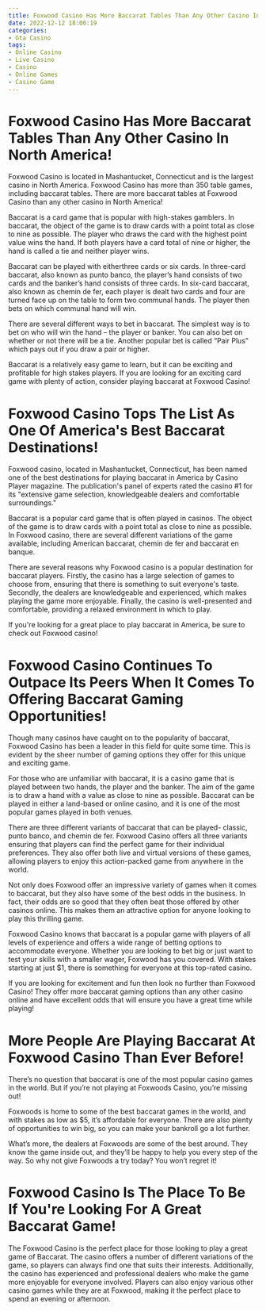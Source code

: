 ```yaml
---
title: Foxwood Casino Has More Baccarat Tables Than Any Other Casino In North America!
date: 2022-12-12 18:00:19
categories:
- Gta Casino
tags:
- Online Casino
- Live Casino
- Casino
- Online Games
- Casino Game
---
```



#  Foxwood Casino Has More Baccarat Tables Than Any Other Casino In North America!

Foxwood Casino is located in Mashantucket, Connecticut and is the largest casino in North America. Foxwood Casino has more than 350 table games, including baccarat tables. There are more baccarat tables at Foxwood Casino than any other casino in North America!

Baccarat is a card game that is popular with high-stakes gamblers. In baccarat, the object of the game is to draw cards with a point total as close to nine as possible. The player who draws the card with the highest point value wins the hand. If both players have a card total of nine or higher, the hand is called a tie and neither player wins.

Baccarat can be played with eitherthree cards or six cards. In three-card baccarat, also known as punto banco, the player’s hand consists of two cards and the banker’s hand consists of three cards. In six-card baccarat, also known as chemin de fer, each player is dealt two cards and four are turned face up on the table to form two communal hands. The player then bets on which communal hand will win.

There are several different ways to bet in baccarat. The simplest way is to bet on who will win the hand – the player or banker. You can also bet on whether or not there will be a tie. Another popular bet is called “Pair Plus” which pays out if you draw a pair or higher.

Baccarat is a relatively easy game to learn, but it can be exciting and profitable for high stakes players. If you are looking for an exciting card game with plenty of action, consider playing baccarat at Foxwood Casino!

#  Foxwood Casino Tops The List As One Of America's Best Baccarat Destinations!

Foxwood casino, located in Mashantucket, Connecticut, has been named one of the best destinations for playing baccarat in America by Casino Player magazine. The publication's panel of experts rated the casino #1 for its "extensive game selection, knowledgeable dealers and comfortable surroundings."

Baccarat is a popular card game that is often played in casinos. The object of the game is to draw cards with a point total as close to nine as possible. In Foxwood casino, there are several different variations of the game available, including American baccarat, chemin de fer and baccarat en banque.

There are several reasons why Foxwood casino is a popular destination for baccarat players. Firstly, the casino has a large selection of games to choose from, ensuring that there is something to suit everyone's taste. Secondly, the dealers are knowledgeable and experienced, which makes playing the game more enjoyable. Finally, the casino is well-presented and comfortable, providing a relaxed environment in which to play.

If you're looking for a great place to play baccarat in America, be sure to check out Foxwood casino!

#  Foxwood Casino Continues To Outpace Its Peers When It Comes To Offering Baccarat Gaming Opportunities!

Though many casinos have caught on to the popularity of baccarat, Foxwood Casino has been a leader in this field for quite some time. This is evident by the sheer number of gaming options they offer for this unique and exciting game.

For those who are unfamiliar with baccarat, it is a casino game that is played between two hands, the player and the banker. The aim of the game is to draw a hand with a value as close to nine as possible. Baccarat can be played in either a land-based or online casino, and it is one of the most popular games played in both venues.

There are three different variants of baccarat that can be played- classic, punto banco, and chemin de fer. Foxwood Casino offers all three variants ensuring that players can find the perfect game for their individual preferences. They also offer both live and virtual versions of these games, allowing players to enjoy this action-packed game from anywhere in the world.

Not only does Foxwood offer an impressive variety of games when it comes to baccarat, but they also have some of the best odds in the business. In fact, their odds are so good that they often beat those offered by other casinos online. This makes them an attractive option for anyone looking to play this thrilling game.

Foxwood Casino knows that baccarat is a popular game with players of all levels of experience and offers a wide range of betting options to accommodate everyone. Whether you are looking to bet big or just want to test your skills with a smaller wager, Foxwood has you covered. With stakes starting at just $1, there is something for everyone at this top-rated casino.

If you are looking for excitement and fun then look no further than Foxwood Casino! They offer more baccarat gaming options than any other casino online and have excellent odds that will ensure you have a great time while playing!

#  More People Are Playing Baccarat At Foxwood Casino Than Ever Before!

There’s no question that baccarat is one of the most popular casino games in the world. But if you’re not playing at Foxwoods Casino, you’re missing out!

Foxwoods is home to some of the best baccarat games in the world, and with stakes as low as $5, it’s affordable for everyone. There are also plenty of opportunities to win big, so you can make your bankroll go a lot further.

What’s more, the dealers at Foxwoods are some of the best around. They know the game inside out, and they’ll be happy to help you every step of the way. So why not give Foxwoods a try today? You won’t regret it!

#  Foxwood Casino Is The Place To Be If You're Looking For A Great Baccarat Game!

The Foxwood Casino is the perfect place for those looking to play a great game of Baccarat. The casino offers a number of different variations of the game, so players can always find one that suits their interests. Additionally, the casino has experienced and professional dealers who make the game more enjoyable for everyone involved. Players can also enjoy various other casino games while they are at Foxwood, making it the perfect place to spend an evening or afternoon.